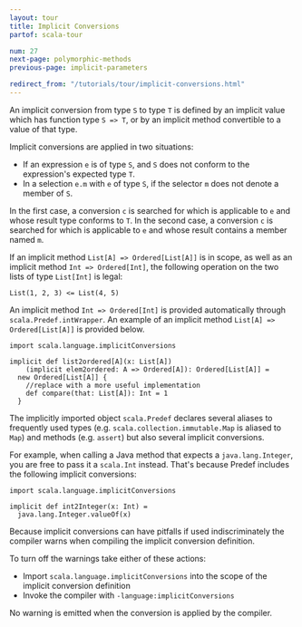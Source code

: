 ```yaml
---
layout: tour
title: Implicit Conversions
partof: scala-tour

num: 27
next-page: polymorphic-methods
previous-page: implicit-parameters

redirect_from: "/tutorials/tour/implicit-conversions.html"
---
```


An implicit conversion from type `S` to type `T` is defined by an implicit value which has function type `S => T`, or by an implicit method convertible to a value of that type.

Implicit conversions are applied in two situations:

* If an expression `e` is of type `S`, and `S` does not conform to the expression's expected type `T`.
* In a selection `e.m` with `e` of type `S`, if the selector `m` does not denote a member of `S`.

In the first case, a conversion `c` is searched for which is applicable to `e` and whose result type conforms to `T`.
In the second case, a conversion `c` is searched for which is applicable to `e` and whose result contains a member named `m`.

If an implicit method `List[A] => Ordered[List[A]]` is in scope, as well as an implicit method `Int => Ordered[Int]`, the following operation on the two lists of type `List[Int]` is legal:

```
List(1, 2, 3) <= List(4, 5)
```

An implicit method `Int => Ordered[Int]` is provided automatically through `scala.Predef.intWrapper`. An example of an implicit method `List[A] => Ordered[List[A]]` is provided below.

```tut
import scala.language.implicitConversions

implicit def list2ordered[A](x: List[A])
    (implicit elem2ordered: A => Ordered[A]): Ordered[List[A]] =
  new Ordered[List[A]] { 
    //replace with a more useful implementation
    def compare(that: List[A]): Int = 1
  }
```

The implicitly imported object `scala.Predef` declares several aliases to frequently used types (e.g. `scala.collection.immutable.Map` is aliased to `Map`) and methods (e.g. `assert`) but also several implicit conversions.

For example, when calling a Java method that expects a `java.lang.Integer`, you are free to pass it a `scala.Int` instead. That's because Predef includes the following implicit conversions:

```tut
import scala.language.implicitConversions

implicit def int2Integer(x: Int) =
  java.lang.Integer.valueOf(x)
```

Because implicit conversions can have pitfalls if used indiscriminately the compiler warns when compiling the implicit conversion definition.

To turn off the warnings take either of these actions:

* Import `scala.language.implicitConversions` into the scope of the implicit conversion definition
* Invoke the compiler with `-language:implicitConversions`

No warning is emitted when the conversion is applied by the compiler.
